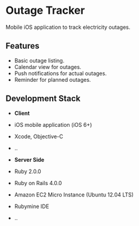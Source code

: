 Outage Tracker
=============

Mobile iOS application to track electricity outages.

Features
-------------------
- Basic outage listing.
- Calendar view for outages.
- Push notifications for actual outages.
- Reminder for planned outages.



Development Stack
-----------------------
- **Client**
 - iOS mobile application (iOS 6+)
 - Xcode, Objective-C
 - ..

- **Server Side**
 - Ruby 2.0.0
 - Ruby on Rails 4.0.0
 - Amazon EC2 Micro Instance (Ubuntu 12.04 LTS)
 - Rubymine IDE
 - ..

